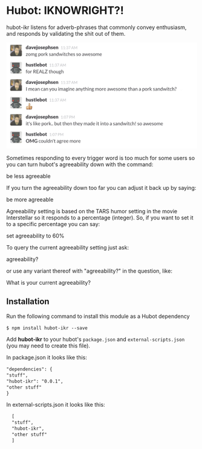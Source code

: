 
# Hubot: IKNOWRIGHT?!

hubot-ikr listens for adverb-phrases that commonly convey enthusiasm, and
responds by validating the shit out of them. 

![IKNOWRIGHT?!](usage_example.png)

Sometimes responding to every trigger word is too much for some users so you 
can turn hubot's agreeability down with the command:

be less agreeable

If you turn the agreeability down too far you can adjust it back up by saying:

be more agreeable

Agreeability setting is based on the TARS humor setting in the movie 
Interstellar so it responds to a percentage (integer).  So, if you want to 
set it to a specific percentage you can say:

set agreeability to 60% 

To query the current agreeability setting just ask:

agreeability?

or use any variant thereof with "agreeability?" in the question, like:

What is your current agreeability?

## Installation

Run the following command to install this module as a Hubot dependency

```
$ npm install hubot-ikr --save
```

Add **hubot-ikr** to your hubot's `package.json` and `external-scripts.json` (you may need to create this file).

In package.json it looks like this: 
```
"dependencies": { 
"stuff",
"hubot-ikr": "0.0.1",
"other stuff"
}
```
In external-scripts.json it looks like this: 
```
  [
  "stuff",
  "hubot-ikr",
  "other stuff"
  ]
```
